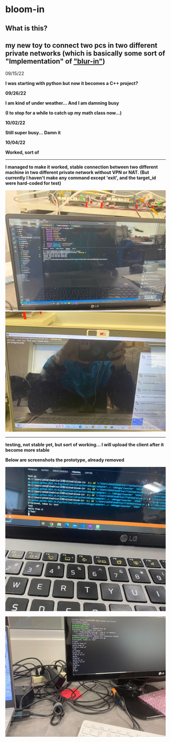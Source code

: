 # bloom-in

## What is this?

my new toy to connect two pcs in two different private networks (which is basically some sort of "Implementation" of ["blur-in"](https://github.com/DAF201/blur-in))
---

09/15/22

<b>I was starting with python but now it becomes a C++ project?<b>

09/26/22

<b>I am kind of under weather... And I am damning busy

(I to stop for a while to catch up my math class now...)

10/02/22
  
Still super busy... Damn it  

10/04/22

Worked, sort of
  
---
  
I managed to make it worked, stable connection between two different machine in two different private network without VPN or NAT. (But currently I haven't make any command except 'exit', and the target_id were hard-coded for test)
  
![](https://github.com/DAF201/bloom-in/blob/main/images/A76B9DE1-EC91-4E55-B9A0-CB426166582D.jpg)
![](https://github.com/DAF201/bloom-in/blob/main/images/B4EA362E-45F4-4F80-BF2A-D5812E548FE8.jpg)
  
---

testing, not stable yet, but sort of working... I will upload the client after it become more stable

Below are screenshots the prototype, already removed

![](https://github.com/DAF201/bloom-in/blob/main/images/00EA7351-CAC0-4091-9B6F-6C1F4640A0AB.jpg)

![](https://github.com/DAF201/bloom-in/blob/main/images/1CED67C3-25CB-451D-854A-417D529C4D11.jpg)

